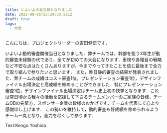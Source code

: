 ```yaml
---
title: いよいよ大会当日となりました
date: 2022-09-05T22:24:33.561Z
draft: true
tags:
  - 大会
---
```

こんにちは，プロジェクトリーダーの吉田健悟です．

いよいよ動的審査開催当日となりました．弊チームでは，幹部を担う3年生が動的審査未経験の代であり，全てが初めての大会になります．車検や各種目の戦略など不安な点はたくさんありますが，今までやってきたことを信じ最後まで全力で取り組んで参りたいと思います．
また，昨日静的審査の結果が発表されました．弊チームの成績はコスト審査1位，プレゼンテーション審査1位，デザインファイナル出場決定と高成績を修めることができました．特にプレゼンテーション審査1位，デザインファイナル出場決定はチーム史上初の快挙となります．これは常日頃から我々の活動を応援して下さるチームメンバーのご家族の皆様，チームOBの先輩方，スポンサー企業の皆様のおかげです．チームを代表して心より感謝申し上げます．
この勢いを維持して，動的審査も好成績を修められるようチーム一丸となり，全力を尽くして参ります．

Text:Kengo Yoshida

![]()